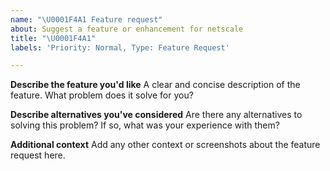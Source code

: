 ```yaml
---
name: "\U0001F4A1 Feature request"
about: Suggest a feature or enhancement for netscale
title: "\U0001F4A1"
labels: 'Priority: Normal, Type: Feature Request'

---
```


**Describe the feature you'd like**
A clear and concise description of the feature. What problem does it solve for you?

**Describe alternatives you've considered**
Are there any alternatives to solving this problem? If so, what was your experience with them?

**Additional context**
Add any other context or screenshots about the feature request here.
